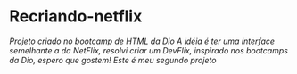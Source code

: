 # Recriando-netflix
*Projeto criado no bootcamp de HTML da Dio*
 _A idéia é ter uma interface semelhante a da NetFlix, resolvi criar um DevFlix, inspirado nos bootcamps da Dio, espero que gostem!_
 _Este é meu segundo projeto_